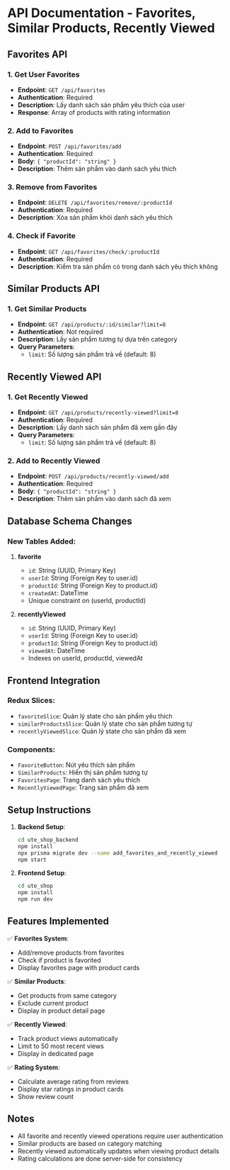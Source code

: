 # API Documentation - Favorites, Similar Products, Recently Viewed

## Favorites API

### 1. Get User Favorites
- **Endpoint**: `GET /api/favorites`
- **Authentication**: Required
- **Description**: Lấy danh sách sản phẩm yêu thích của user
- **Response**: Array of products with rating information

### 2. Add to Favorites
- **Endpoint**: `POST /api/favorites/add`
- **Authentication**: Required
- **Body**: `{ "productId": "string" }`
- **Description**: Thêm sản phẩm vào danh sách yêu thích

### 3. Remove from Favorites
- **Endpoint**: `DELETE /api/favorites/remove/:productId`
- **Authentication**: Required
- **Description**: Xóa sản phẩm khỏi danh sách yêu thích

### 4. Check if Favorite
- **Endpoint**: `GET /api/favorites/check/:productId`
- **Authentication**: Required
- **Description**: Kiểm tra sản phẩm có trong danh sách yêu thích không

## Similar Products API

### 1. Get Similar Products
- **Endpoint**: `GET /api/products/:id/similar?limit=8`
- **Authentication**: Not required
- **Description**: Lấy sản phẩm tương tự dựa trên category
- **Query Parameters**:
  - `limit`: Số lượng sản phẩm trả về (default: 8)

## Recently Viewed API

### 1. Get Recently Viewed
- **Endpoint**: `GET /api/products/recently-viewed?limit=8`
- **Authentication**: Required
- **Description**: Lấy danh sách sản phẩm đã xem gần đây
- **Query Parameters**:
  - `limit`: Số lượng sản phẩm trả về (default: 8)

### 2. Add to Recently Viewed
- **Endpoint**: `POST /api/products/recently-viewed/add`
- **Authentication**: Required
- **Body**: `{ "productId": "string" }`
- **Description**: Thêm sản phẩm vào danh sách đã xem

## Database Schema Changes

### New Tables Added:

1. **favorite**
   - `id`: String (UUID, Primary Key)
   - `userId`: String (Foreign Key to user.id)
   - `productId`: String (Foreign Key to product.id)
   - `createdAt`: DateTime
   - Unique constraint on (userId, productId)

2. **recentlyViewed**
   - `id`: String (UUID, Primary Key)
   - `userId`: String (Foreign Key to user.id)
   - `productId`: String (Foreign Key to product.id)
   - `viewedAt`: DateTime
   - Indexes on userId, productId, viewedAt

## Frontend Integration

### Redux Slices:
- `favoriteSlice`: Quản lý state cho sản phẩm yêu thích
- `similarProductsSlice`: Quản lý state cho sản phẩm tương tự
- `recentlyViewedSlice`: Quản lý state cho sản phẩm đã xem

### Components:
- `FavoriteButton`: Nút yêu thích sản phẩm
- `SimilarProducts`: Hiển thị sản phẩm tương tự
- `FavoritesPage`: Trang danh sách yêu thích
- `RecentlyViewedPage`: Trang sản phẩm đã xem

## Setup Instructions

1. **Backend Setup**:
   ```bash
   cd ute_shop_backend
   npm install
   npx prisma migrate dev --name add_favorites_and_recently_viewed
   npm start
   ```

2. **Frontend Setup**:
   ```bash
   cd ute_shop
   npm install
   npm run dev
   ```

## Features Implemented

✅ **Favorites System**:
- Add/remove products from favorites
- Check if product is favorited
- Display favorites page with product cards

✅ **Similar Products**:
- Get products from same category
- Exclude current product
- Display in product detail page

✅ **Recently Viewed**:
- Track product views automatically
- Limit to 50 most recent views
- Display in dedicated page

✅ **Rating System**:
- Calculate average rating from reviews
- Display star ratings in product cards
- Show review count

## Notes

- All favorite and recently viewed operations require user authentication
- Similar products are based on category matching
- Recently viewed automatically updates when viewing product details
- Rating calculations are done server-side for consistency
